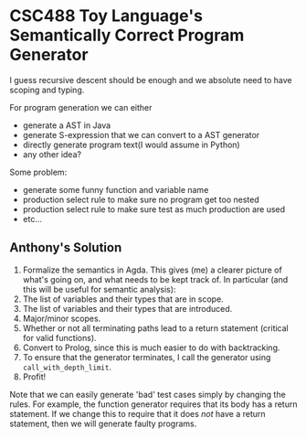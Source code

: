 CSC488 Toy Language's Semantically Correct Program Generator
============================================================

I guess recursive descent should be enough
and we absolute need to have scoping and typing.

For program generation we can either
- generate a AST in Java
- generate S-expression that we can convert to a AST generator
- directly generate program text(I would assume in Python)
- any other idea?

Some problem:
- generate some funny function and variable name
- production select rule to make sure no program get too nested
- production select rule to make sure test as much production are used
- etc... 

Anthony's Solution
------------------
1. Formalize the semantics in Agda. This gives (me) a clearer picture of what's going on, and what needs to be kept track of. In particular (and this will be useful for semantic analysis):
  1. The list of variables and their types that are in scope.
  2. The list of variables and their types that are introduced.
  3. Major/minor scopes.
  4. Whether or not all terminating paths lead to a return statement (critical for valid functions).
2. Convert to Prolog, since this is much easier to do with backtracking.
  1. To ensure that the generator terminates, I call the generator using `call_with_depth_limit`.
3. Profit!

Note that we can easily generate 'bad' test cases simply by changing the rules. For example, the function generator requires that its body has a return statement. If we change this to require that it does _not_ have a return statement, then we will generate faulty programs.
